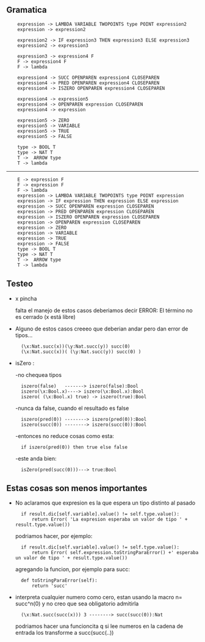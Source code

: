 Gramatica 
----------
		
		expression -> LAMBDA VARIABLE TWOPOINTS type POINT expression2
		expression -> expression2

		expression2 -> IF expression3 THEN expression3 ELSE expression3
		expression2 -> expression3

		expression3 -> expression4 F
		F -> expression4 F
		F -> lambda

		expression4 -> SUCC OPENPAREN expression4 CLOSEPAREN
		expression4 -> PRED OPENPAREN expression4 CLOSEPAREN
		expression4 -> ISZERO OPENPAREN expression4 CLOSEPAREN
		
		expression4 -> expression5
		expression4 -> OPENPAREN expression CLOSEPAREN
		expression4 -> expression

		expression5 -> ZERO
		expression5 -> VARIABLE
		expression5 -> TRUE
		expression5 -> FALSE

		type -> BOOL T
		type -> NAT T
		T ->  ARROW type
		T -> lambda
		
			
----------------------------------------------------------------------

		E -> expression F
		F -> expression F
		F -> lambda
		expression -> LAMBDA VARIABLE TWOPOINTS type POINT expression
		expression -> IF expression THEN expression ELSE expression
		expression -> SUCC OPENPAREN expression CLOSEPAREN
		expression -> PRED OPENPAREN expression CLOSEPAREN
		expression -> ISZERO OPENPAREN expression CLOSEPAREN
		expression -> OPENPAREN expression CLOSEPAREN
		expression -> ZERO
		expression -> VARIABLE
		expression -> TRUE
		expression -> FALSE
		type -> BOOL T
		type -> NAT T
		T ->  ARROW type
		T -> lambda


Testeo
--------

* x  pincha

	falta el manejo de estos casos deberiamos decir ERROR: El término no es cerrado (x está libre)
	
	
* Alguno de estos casos creeeo que deberian andar pero dan error de tipos...


		(\x:Nat.succ(x))(\y:Nat.succ(y)) succ(0)
		(\x:Nat.succ(x))( (\y:Nat.succ(y)) succ(0) )


* isZero :

	-no chequea tipos
	
		iszero(false)   -------> iszero(false):Bool
		iszero(\x:Bool.x)----> iszero(\x:Bool.x):Bool
		iszero( (\x:Bool.x) true) -> iszero(true):Bool
		
	-nunca da false, cuando el resultado es false

		iszero(pred(0)) --------> iszero(pred(0)):Bool  
		iszero(succ(0)) --------> iszero(succ(0)):Bool 

	-entonces no reduce cosas como esta:
		
		if iszero(pred(0)) then true else false


	-este anda bien:   
		
		isZero(pred(succ(0)))---> true:Bool




Estas cosas son menos importantes
-----------------------------------	


* No aclaramos que expresion es la que espera un tipo distinto al pasado

		if result.dic[self.variable].value() != self.type.value():
			return Error( 'La expresion esperaba un valor de tipo ' + result.type.value())    
		

	podriamos hacer, por ejemplo:

		if result.dic[self.variable].value() != self.type.value():
			return Error( self.expression.toStringParaError() +' esperaba un valor de tipo ' + result.type.value())


	agregando la funcion, por ejemplo para succ:

		def toStringParaError(self):
			return 'succ' 
			
			
			
* interpreta cualquier numero como cero, estan usando la macro n= succ^n(0) y no creo que sea obligatorio admitirla

		(\x:Nat.succ(succ(x))) 3 --------> succ(succ(0)):Nat

  podriamos hacer una funcioncita q si lee numeros en la cadena de entrada
  los transforme a succ(succ(..))
